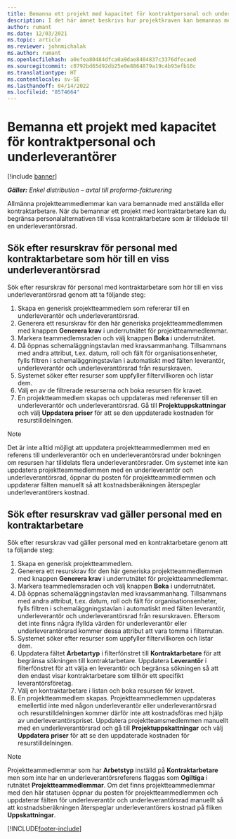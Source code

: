 ```yaml
---
title: Bemanna ett projekt med kapacitet för kontraktpersonal och underleverantörer
description: I det här ämnet beskrivs hur projektkraven kan bemannas med kontraktpersonal eller underleverantörskapacitet i Microsoft Dynamics 365 Project Operations.
author: rumant
ms.date: 12/03/2021
ms.topic: article
ms.reviewer: johnmichalak
ms.author: rumant
ms.openlocfilehash: a0efea80484dfca0a9dae8404837c3376dfecaed
ms.sourcegitcommit: c0792bd65d92db25e0e8864879a19c4b93efb10c
ms.translationtype: HT
ms.contentlocale: sv-SE
ms.lasthandoff: 04/14/2022
ms.locfileid: "8574664"
---
```

# <a name="staffing-a-project-with-contract-workers-and-subcontracted-capacity"></a>Bemanna ett projekt med kapacitet för kontraktpersonal och underleverantörer

[!include [banner](../../includes/dataverse-preview.md)]

_**Gäller:** Enkel distribution – avtal till proforma-fakturering_

Allmänna projektteammedlemmar kan vara bemannade med anställda eller kontraktarbetare. När du bemannar ett projekt med kontraktarbetare kan du begränsa personalalternativen till vissa kontraktarbetare som är tilldelade till en underleverantörsrad. 

## <a name="search-for-staff-resource-requirements-with-contract-workers-that-belong-to-a-specific-subcontract-line"></a>Sök efter resurskrav för personal med kontraktarbetare som hör till en viss underleverantörsrad

Sök efter resurskrav för personal med kontraktarbetare som hör till en viss underleverantörsrad genom att ta följande steg:

1. Skapa en generisk projektteammedlem som refererar till en underleverantör och underleverantörsrad.
2. Generera ett resurskrav för den här generiska projektteammedlemmen med knappen **Generera krav** i underrutnätet för projektteammedlemmar.
3. Markera teammedlemsraden och välj knappen **Boka** i underrutnätet. 
4. Då öppnas schemaläggningstavlan med kravsammanhang. Tillsammans med andra attribut, t.ex. datum, roll och fält för organisationsenheter, fylls filtren i schemaläggningstavlan i automatiskt med fälten leverantör, underleverantör och underleverantörsrad från resurskraven.
5. Systemet söker efter resurser som uppfyller filtervillkoren och listar dem. 
6. Välj en av de filtrerade resurserna och boka resursen för kravet. 
7. En projektteammedlem skapas och uppdateras med referenser till en underleverantör och underleverantörsrad. Gå till **Projektuppskattningar** och välj **Uppdatera priser** för att se den uppdaterade kostnaden för resurstilldelningen. 

> [!NOTE]
> Det är inte alltid möjligt att uppdatera projektteammedlemmen med en referens till underleverantör och en underleverantörsrad under bokningen om resursen har tilldelats flera underleverantörsrader. Om systemet inte kan uppdatera projektteammedlemmen med en underleverantör och underleverantörsrad, öppnar du posten för projektteammedlemmen och uppdaterar fälten manuellt så att kostnadsberäkningen återspeglar underleverantörers kostnad.

## <a name="search-for-and-staff-resource-requirements-with-any-contract-worker"></a>Sök efter resurskrav vad gäller personal med en kontraktarbetare

Sök efter resurskrav vad gäller personal med en kontraktarbetare genom att ta följande steg:

1. Skapa en generisk projektteammedlem.
2. Generera ett resurskrav för den här generiska projektteammedlemmen med knappen **Generera krav** i underrutnätet för projektteammedlemmar.
3. Markera teammedlemsraden och välj knappen **Boka** i underrutnätet. 
4. Då öppnas schemaläggningstavlan med kravsammanhang. Tillsammans med andra attribut, t.ex. datum, roll och fält för organisationsenheter, fylls filtren i schemaläggningstavlan i automatiskt med fälten leverantör, underleverantör och underleverantörsrad från resurskraven. Eftersom det inte finns några ifyllda värden för underleverantör eller underleverantörsrad kommer dessa attribut att vara tomma i filterrutan.
5. Systemet söker efter resurser som uppfyller filtervillkoren och listar dem.
6. Uppdatera fältet **Arbetartyp** i filterfönstret till **Kontraktarbetare** för att begränsa sökningen till kontraktarbetare. Uppdatera **Leverantör** i filterfönstret för att välja en leverantör och begränsa sökningen så att den endast visar kontraktarbetare som tillhör ett specifikt leverantörsföretag.
7. Välj en kontraktarbetare i listan och boka resursen för kravet.
8. En projektteammedlem skapas. Projektteammedlemmen uppdateras emellertid inte med någon underleverantör eller underleverantörsrad och resurstilldelningen kommer därför inte att kostnadsföras med hjälp av underleverantörspriset. Uppdatera projektteamsmedlemmen manuellt med en underleverantörsrad och gå till **Projektuppskattningar** och välj **Uppdatera priser** för att se den uppdaterade kostnaden för resurstilldelningen.

> [!NOTE]
> Projektteammedlemmar som har **Arbetstyp** inställd på **Kontraktarbetare** men som inte har en underleverantörsreferens flaggas som **Ogiltiga** i rutnätet **Projektteammedlemmar**. Om det finns projektteammedlemmar med den här statusen öppnar du posten för projektteammedlemmen och uppdaterar fälten för underleverantör och underleverantörsrad manuellt så att kostnadsberäkningen återspeglar underleverantörers kostnad på fliken **Uppskattningar**. 


[!INCLUDE[footer-include](../../includes/footer-banner.md)]
